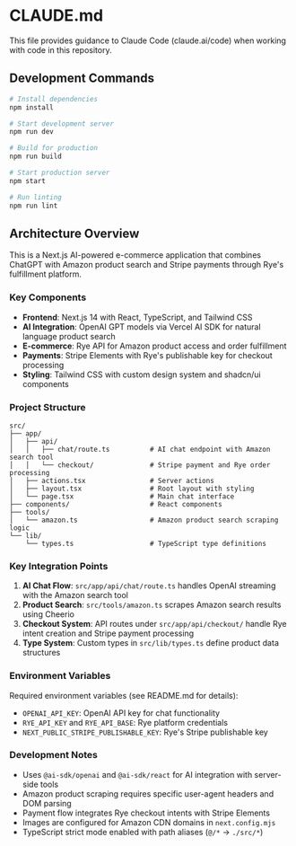 # CLAUDE.md

This file provides guidance to Claude Code (claude.ai/code) when working with code in this repository.

## Development Commands

```bash
# Install dependencies
npm install

# Start development server
npm run dev

# Build for production
npm run build

# Start production server
npm start

# Run linting
npm run lint
```

## Architecture Overview

This is a Next.js AI-powered e-commerce application that combines ChatGPT with Amazon product search and Stripe payments through Rye's fulfillment platform.

### Key Components

- **Frontend**: Next.js 14 with React, TypeScript, and Tailwind CSS
- **AI Integration**: OpenAI GPT models via Vercel AI SDK for natural language product search
- **E-commerce**: Rye API for Amazon product access and order fulfillment
- **Payments**: Stripe Elements with Rye's publishable key for checkout processing
- **Styling**: Tailwind CSS with custom design system and shadcn/ui components

### Project Structure

```
src/
├── app/
│   ├── api/
│   │   ├── chat/route.ts          # AI chat endpoint with Amazon search tool
│   │   └── checkout/              # Stripe payment and Rye order processing
│   ├── actions.tsx                # Server actions
│   ├── layout.tsx                 # Root layout with styling
│   └── page.tsx                   # Main chat interface
├── components/                    # React components
├── tools/
│   └── amazon.ts                  # Amazon product search scraping logic
└── lib/
    └── types.ts                   # TypeScript type definitions
```

### Key Integration Points

1. **AI Chat Flow**: `src/app/api/chat/route.ts` handles OpenAI streaming with the Amazon search tool
2. **Product Search**: `src/tools/amazon.ts` scrapes Amazon search results using Cheerio
3. **Checkout System**: API routes under `src/app/api/checkout/` handle Rye intent creation and Stripe payment processing
4. **Type System**: Custom types in `src/lib/types.ts` define product data structures

### Environment Variables

Required environment variables (see README.md for details):
- `OPENAI_API_KEY`: OpenAI API key for chat functionality
- `RYE_API_KEY` and `RYE_API_BASE`: Rye platform credentials
- `NEXT_PUBLIC_STRIPE_PUBLISHABLE_KEY`: Rye's Stripe publishable key

### Development Notes

- Uses `@ai-sdk/openai` and `@ai-sdk/react` for AI integration with server-side tools
- Amazon product scraping requires specific user-agent headers and DOM parsing
- Payment flow integrates Rye checkout intents with Stripe Elements
- Images are configured for Amazon CDN domains in `next.config.mjs`
- TypeScript strict mode enabled with path aliases (`@/*` → `./src/*`)